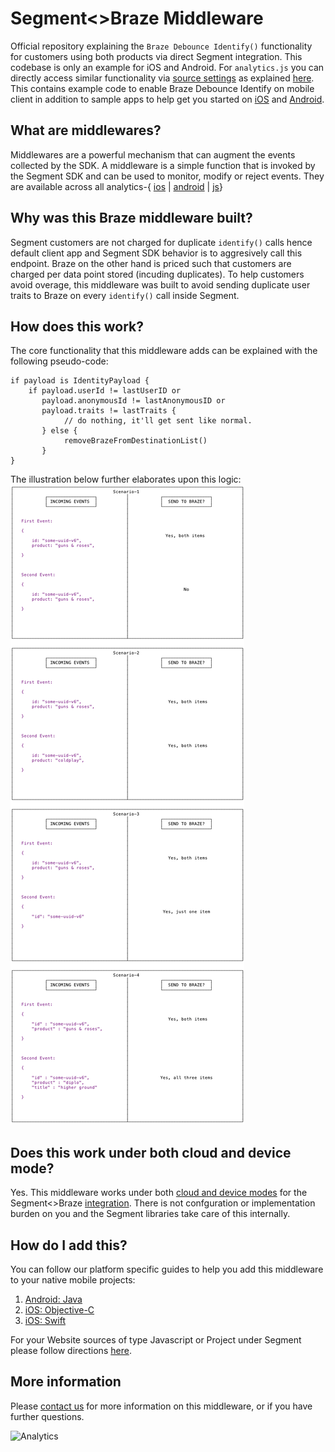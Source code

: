# Segment<>Braze Middleware

Official repository explaining the `Braze Debounce Identify()` functionality for customers using both products via direct Segment integration. This codebase is only an example for iOS and Android. For `analytics.js` you can directly access similar functionality via [source settings](https://app.segment.com) as explained [here](https://www.segment.com/docs/connections/sources/catalog/libraries/website/javascript/#middleware). This contains example code to enable Braze Debounce Identify on mobile client in addition to sample apps to help get you started on [iOS](/iOS/) and [Android](/Android/).

## What are middlewares?
Middlewares are a powerful mechanism that can augment the events collected by the SDK. A middleware is a simple function that is invoked by the Segment SDK and can be used to monitor, modify or reject events. They are available across all analytics-{ [ios](https://segment.com/docs/sources/mobile/ios/#middlewares) | [android](https://segment.com/docs/sources/mobile/android/#middlewares) | [js](https://www.segment.com/docs/connections/sources/catalog/libraries/website/javascript/#middleware)}

## Why was this Braze middleware built?
Segment customers are not charged for duplicate `identify()` calls hence default client app and Segment SDK behavior is to aggresively call this endpoint. Braze on the other hand is priced such that customers are charged per data point stored (incuding duplicates). To help customers avoid overage, this middleware was built to avoid sending duplicate user traits to Braze on every `identify()` call inside Segment.

## How does this work?
The core functionality that this middleware adds can be explained with the following pseudo-code:
```
if payload is IdentityPayload {
    if payload.userId != lastUserID or
       payload.anonymousId != lastAnonymousID or
       payload.traits != lastTraits {
            // do nothing, it'll get sent like normal.
       } else {
            removeBrazeFromDestinationList()
       }
}

```

The illustration below further elaborates upon this logic:
![BrazeScenarios](braze-scenarios.png)


## Does this work under both cloud and device mode?
Yes. This middleware works under both [cloud and device modes](https://segment.com/docs/destinations/#connection-modes) for the Segment<>Braze [integration](https://segment.com/docs/sources/cloud-apps/braze/). There is not confguration or implementation burden on you and the Segment libraries take care of this internally.

## How do I add this?
You can follow our platform specific guides to help you add this middleware to your native mobile projects:
1. [Android: Java](/Android/README.md)
2. [iOS: Objective-C](/iOS/Objective-C/README.md)
3. [iOS: Swift](/iOS/Swift/README.md)

For your Website sources of type Javascript or Project under Segment please follow directions [here](https://www.segment.com/docs/connections/sources/catalog/libraries/website/javascript/#middleware).

## More information
Please [contact us](https://segment.com/help/) for more information on this middleware, or if you have further questions.

![Analytics](https://api.segment.io/v1/pixel/page?data=eyJ3cml0ZUtleSI6IkEyUVM0cVFoWWZ3cldhTHYzZWhRWXhncXQzSWU0T2lwIiwiYW5vbnltb3VzSWQiOiIwMjVwaWthY2h1MDI1IiwiZXZlbnQiOiJSZXBvIFZpc2l0ZWQifQ)
